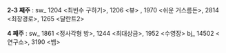 ﻿**2-3 째주** : sw_ 1204 <최빈수 구하기>, 1206 <뷰> , 1970 <쉬운 거스름돈>, 2814 <최장경로>, 1265 <달란트2>

**4 째주** : sw_ 1861 <정사각형 방>, 1244 <최대상금>, 1952 <수영장>
	     bj_ 14502 <연구소>, 3190 <뱀>